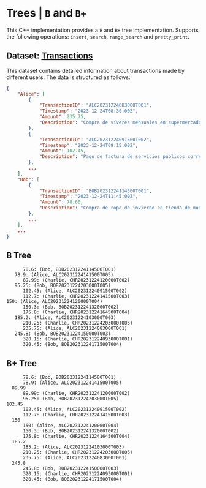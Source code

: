 # **Trees | `B` and `B+`**

This C++ implementation provides a `B` and `B+` tree implementation. Supports the following operations: `insert`, `search`, `range_search` and `pretty_print`.

## **Dataset: [Transactions](https://raw.githubusercontent.com/n4ndp/B-Trees/main/data/transactions.json)**

This dataset contains detailed information about transactions made by different users. The data is structured as follows:

```json
{
    "Alice": [
        {
            "TransactionID": "ALC20231224083000T001",
            "Timestamp": "2023-12-24T08:30:00Z",
            "Amount": 235.75,
            "Description": "Compra de víveres mensuales en supermercado XYZ, incluyendo productos frescos, abarrotes y artículos de limpieza"
        },
        {
            "TransactionID": "ALC20231224091500T002",
            "Timestamp": "2023-12-24T09:15:00Z",
            "Amount": 102.45,
            "Description": "Pago de factura de servicios públicos correspondiente al consumo de energía eléctrica y agua durante el mes anterior"
        },
        ...
    ],
    "Bob": [
        {
            "TransactionID": "BOB20231224114500T001",
            "Timestamp": "2023-12-24T11:45:00Z",
            "Amount": 78.60,
            "Description": "Compra de ropa de invierno en tienda de moda, incluyendo abrigos y accesorios"
        },
        ...
    ],
    ...
}
```

## **B Tree**

```textplain
      78.6: (Bob, BOB20231224114500T001)
   78.9: (Alice, ALC20231224141500T005)
      89.99: (Charlie, CHR20231224120000T002)
   95.25: (Bob, BOB20231224203000T005)
      102.45: (Alice, ALC20231224091500T002)
      112.7: (Charlie, CHR20231224141500T003)
150: (Alice, ALC20231224120000T004)
      150.3: (Bob, BOB20231224132000T002)
      175.8: (Charlie, CHR20231224164500T004)
   185.2: (Alice, ALC20231224103000T003)
      210.25: (Charlie, CHR20231224203000T005)
      235.75: (Alice, ALC20231224083000T001)
   245.8: (Bob, BOB20231224150000T003)
      320.15: (Charlie, CHR20231224093000T001)
      320.45: (Bob, BOB20231224171500T004)
```

## **B+ Tree**

```textplain
      78.6: (Bob, BOB20231224114500T001)
      78.9: (Alice, ALC20231224141500T005)
  89.99
      89.99: (Charlie, CHR20231224120000T002)
      95.25: (Bob, BOB20231224203000T005)
102.45
      102.45: (Alice, ALC20231224091500T002)
      112.7: (Charlie, CHR20231224141500T003)
  150
      150: (Alice, ALC20231224120000T004)
      150.3: (Bob, BOB20231224132000T002)
      175.8: (Charlie, CHR20231224164500T004)
  185.2
      185.2: (Alice, ALC20231224103000T003)
      210.25: (Charlie, CHR20231224203000T005)
      235.75: (Alice, ALC20231224083000T001)
  245.8
      245.8: (Bob, BOB20231224150000T003)
      320.15: (Charlie, CHR20231224093000T001)
      320.45: (Bob, BOB20231224171500T004)
```
